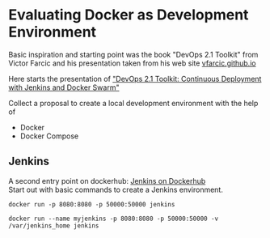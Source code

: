 # Evaluating Docker as Development Environment  

Basic inspiration and starting point was the book "DevOps 2.1 Toolkit" from Victor Farcic and his presentation taken from his web site [vfarcic.github.io][vfarcic]

Here starts the presentation of ["DevOps 2.1 Toolkit: Continuous Deployment with Jenkins and Docker Swarm"][docker-swarm-jenkins]

Collect a proposal to create a local development environment with the help of 

* Docker  
* Docker Compose  

## Jenkins  

A second entry point on dockerhub: [Jenkins on Dockerhub][docker-jenkins]  
Start out with basic commands to create a Jenkins environment.  

	docker run -p 8080:8080 -p 50000:50000 jenkins

	docker run --name myjenkins -p 8080:8080 -p 50000:50000 -v /var/jenkins_home jenkins


[vfarcic]: http://vfarcic.github.io  
[docker-jenkins]: https://hub.docker.com/_/jenkins/  
[docker-swarm-jenkins]: http://vfarcic.github.io/jenkins-swarm/workshop.html  
